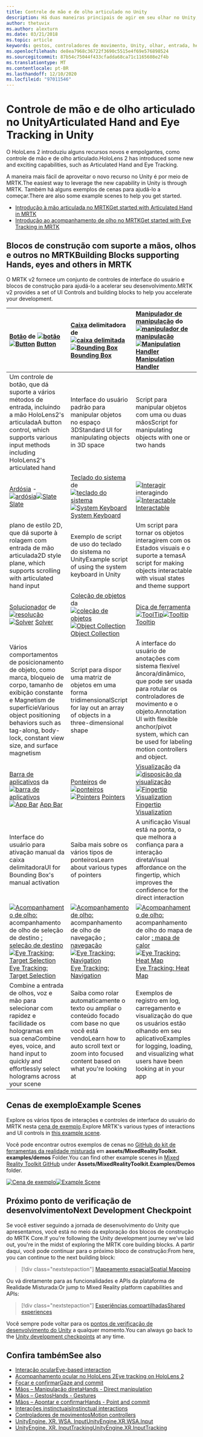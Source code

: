 ```yaml
---
title: Controle de mão e de olho articulado no Unity
description: Há duas maneiras principais de agir em seu olhar no Unity, gestos de mão e controladores de movimento.
author: thetuvix
ms.author: alexturn
ms.date: 03/21/2018
ms.topic: article
keywords: gestos, controladores de movimento, Unity, olhar, entrada, headset de realidade misturada, headset de realidade mista do Windows, headset de realidade virtual, MRTK, kit de ferramentas de realidade misturada
ms.openlocfilehash: de8ea7968c36722f3690c5515e4f69e576898524
ms.sourcegitcommit: 87b54c75044f433cfadda68ca71c1165608e2f4b
ms.translationtype: MT
ms.contentlocale: pt-BR
ms.lasthandoff: 12/10/2020
ms.locfileid: "97011546"
---
```

# <a name="articulated-hand-and-eye-tracking-in-unity"></a><span data-ttu-id="f89fb-104">Controle de mão e de olho articulado no Unity</span><span class="sxs-lookup"><span data-stu-id="f89fb-104">Articulated Hand and Eye Tracking in Unity</span></span>

<span data-ttu-id="f89fb-105">O HoloLens 2 introduziu alguns recursos novos e empolgantes, como controle de mão e de olho articulado.</span><span class="sxs-lookup"><span data-stu-id="f89fb-105">HoloLens 2 has introduced some new and exciting capabilities, such as Articulated Hand and Eye Tracking.</span></span>

<span data-ttu-id="f89fb-106">A maneira mais fácil de aproveitar o novo recurso no Unity é por meio de MRTK.</span><span class="sxs-lookup"><span data-stu-id="f89fb-106">The easiest way to leverage the new capability in Unity is through MRTK.</span></span> <span data-ttu-id="f89fb-107">Também há alguns exemplos de cenas para ajudá-lo a começar.</span><span class="sxs-lookup"><span data-stu-id="f89fb-107">There are also some example scenes to help you get started.</span></span>

* [<span data-ttu-id="f89fb-108">Introdução à mão articulada no MRTK</span><span class="sxs-lookup"><span data-stu-id="f89fb-108">Get started with Articulated Hand  in MRTK</span></span>](https://microsoft.github.io/MixedRealityToolkit-Unity/Documentation/Input/HandTracking.html)
* [<span data-ttu-id="f89fb-109">Introdução ao acompanhamento de olho no MRTK</span><span class="sxs-lookup"><span data-stu-id="f89fb-109">Get started with Eye Tracking in MRTK</span></span>](https://microsoft.github.io/MixedRealityToolkit-Unity/Documentation/EyeTracking/EyeTracking_Main.html)

## <a name="building-blocks-supporting-hands-eyes-and-others-in-mrtk"></a><span data-ttu-id="f89fb-110">Blocos de construção com suporte a mãos, olhos e outros no MRTK</span><span class="sxs-lookup"><span data-stu-id="f89fb-110">Building Blocks supporting Hands, eyes and others in MRTK</span></span> 

<span data-ttu-id="f89fb-111">O MRTK v2 fornece um conjunto de controles de interface do usuário e blocos de construção para ajudá-lo a acelerar seu desenvolvimento.</span><span class="sxs-lookup"><span data-stu-id="f89fb-111">MRTK v2 provides a set of UI Controls and building blocks to help you accelerate your development.</span></span>

|  <span data-ttu-id="f89fb-112">[Botão](https://microsoft.github.io/MixedRealityToolkit-Unity/Documentation/README_Button.html) de [ ![ botão](images/MRTK_Button_Main.png)](https://microsoft.github.io/MixedRealityToolkit-Unity/Documentation/README_Button.html)</span><span class="sxs-lookup"><span data-stu-id="f89fb-112">[![Button](images/MRTK_Button_Main.png)](https://microsoft.github.io/MixedRealityToolkit-Unity/Documentation/README_Button.html) [Button](https://microsoft.github.io/MixedRealityToolkit-Unity/Documentation/README_Button.html)</span></span> | <span data-ttu-id="f89fb-113">[Caixa](https://microsoft.github.io/MixedRealityToolkit-Unity/Documentation/README_BoundingBox.html) delimitadora de [ ![ caixa delimitada](images/MRTK_BoundingBox_Main.png)](https://microsoft.github.io/MixedRealityToolkit-Unity/Documentation/README_BoundingBox.html)</span><span class="sxs-lookup"><span data-stu-id="f89fb-113">[![Bounding Box](images/MRTK_BoundingBox_Main.png)](https://microsoft.github.io/MixedRealityToolkit-Unity/Documentation/README_BoundingBox.html) [Bounding Box](https://microsoft.github.io/MixedRealityToolkit-Unity/Documentation/README_BoundingBox.html)</span></span> | <span data-ttu-id="f89fb-114">[Manipulador de manipulação](https://microsoft.github.io/MixedRealityToolkit-Unity/Documentation/README_ManipulationHandler.html) do [ ![ manipulador de manipulação](images/MRTK_Manipulation_Main.png)](https://microsoft.github.io/MixedRealityToolkit-Unity/Documentation/README_ManipulationHandler.html)</span><span class="sxs-lookup"><span data-stu-id="f89fb-114">[![Manipulation Handler](images/MRTK_Manipulation_Main.png)](https://microsoft.github.io/MixedRealityToolkit-Unity/Documentation/README_ManipulationHandler.html) [Manipulation Handler](https://microsoft.github.io/MixedRealityToolkit-Unity/Documentation/README_ManipulationHandler.html)</span></span> |
|:--- | :--- | :--- |
| <span data-ttu-id="f89fb-115">Um controle de botão, que dá suporte a vários métodos de entrada, incluindo a mão HoloLens2's articulada</span><span class="sxs-lookup"><span data-stu-id="f89fb-115">A button control, which supports various input methods including HoloLens2's articulated hand</span></span> | <span data-ttu-id="f89fb-116">Interface do usuário padrão para manipular objetos no espaço 3D</span><span class="sxs-lookup"><span data-stu-id="f89fb-116">Standard UI for manipulating objects in 3D space</span></span> | <span data-ttu-id="f89fb-117">Script para manipular objetos com uma ou duas mãos</span><span class="sxs-lookup"><span data-stu-id="f89fb-117">Script for manipulating objects with one or two hands</span></span> |
|  <span data-ttu-id="f89fb-118">[Ardósia](https://microsoft.github.io/MixedRealityToolkit-Unity/Documentation/README_Slate.html) - [ ![ ardósia](images/MRTK_Slate_Main.png)](https://microsoft.github.io/MixedRealityToolkit-Unity/Documentation/README_Slate.html)</span><span class="sxs-lookup"><span data-stu-id="f89fb-118">[![Slate](images/MRTK_Slate_Main.png)](https://microsoft.github.io/MixedRealityToolkit-Unity/Documentation/README_Slate.html) [Slate](https://microsoft.github.io/MixedRealityToolkit-Unity/Documentation/README_Slate.html)</span></span> | <span data-ttu-id="f89fb-119">[Teclado do sistema](https://microsoft.github.io/MixedRealityToolkit-Unity/Documentation/README_SystemKeyboard.html) de [ ![ teclado do sistema](images/MRTK_SystemKeyboard_Main.png)](https://microsoft.github.io/MixedRealityToolkit-Unity/Documentation/README_SystemKeyboard.html)</span><span class="sxs-lookup"><span data-stu-id="f89fb-119">[![System Keyboard](images/MRTK_SystemKeyboard_Main.png)](https://microsoft.github.io/MixedRealityToolkit-Unity/Documentation/README_SystemKeyboard.html) [System Keyboard](https://microsoft.github.io/MixedRealityToolkit-Unity/Documentation/README_SystemKeyboard.html)</span></span> | <span data-ttu-id="f89fb-120">[ ![ Interagir](images/InteractableExamples.png)](https://microsoft.github.io/MixedRealityToolkit-Unity/Documentation/README_Interactable.html) interagindo [](https://microsoft.github.io/MixedRealityToolkit-Unity/Documentation/README_Interactable.html)</span><span class="sxs-lookup"><span data-stu-id="f89fb-120">[![Interactable](images/InteractableExamples.png)](https://microsoft.github.io/MixedRealityToolkit-Unity/Documentation/README_Interactable.html) [Interactable](https://microsoft.github.io/MixedRealityToolkit-Unity/Documentation/README_Interactable.html)</span></span> |
| <span data-ttu-id="f89fb-121">plano de estilo 2D, que dá suporte à rolagem com entrada de mão articulada</span><span class="sxs-lookup"><span data-stu-id="f89fb-121">2D style plane, which supports scrolling with articulated hand input</span></span> | <span data-ttu-id="f89fb-122">Exemplo de script de uso do teclado do sistema no Unity</span><span class="sxs-lookup"><span data-stu-id="f89fb-122">Example script of using the system keyboard in Unity</span></span>  | <span data-ttu-id="f89fb-123">Um script para tornar os objetos interagirem com os Estados visuais e o suporte a temas</span><span class="sxs-lookup"><span data-stu-id="f89fb-123">A script for making objects interactable with visual states and theme support</span></span> |
|  <span data-ttu-id="f89fb-124">[Solucionador](https://microsoft.github.io/MixedRealityToolkit-Unity/Documentation/README_Solver.html) de [ ![ resolução](images/MRTK_Solver_Main.png)](https://microsoft.github.io/MixedRealityToolkit-Unity/Documentation/README_Solver.html)</span><span class="sxs-lookup"><span data-stu-id="f89fb-124">[![Solver](images/MRTK_Solver_Main.png)](https://microsoft.github.io/MixedRealityToolkit-Unity/Documentation/README_Solver.html) [Solver](https://microsoft.github.io/MixedRealityToolkit-Unity/Documentation/README_Solver.html)</span></span> | <span data-ttu-id="f89fb-125">[Coleção de objetos](https://microsoft.github.io/MixedRealityToolkit-Unity/Documentation/README_ManipulationHandler.html) da [ ![ coleção de objetos](images/MRTK_ObjectCollection_Main.png)](https://microsoft.github.io/MixedRealityToolkit-Unity/Documentation/README_ManipulationHandler.html)</span><span class="sxs-lookup"><span data-stu-id="f89fb-125">[![Object Collection](images/MRTK_ObjectCollection_Main.png)](https://microsoft.github.io/MixedRealityToolkit-Unity/Documentation/README_ManipulationHandler.html) [Object Collection](https://microsoft.github.io/MixedRealityToolkit-Unity/Documentation/README_ManipulationHandler.html)</span></span> | <span data-ttu-id="f89fb-126">[Dica de ferramenta](https://microsoft.github.io/MixedRealityToolkit-Unity/Documentation/README_Tooltip.html) [ ![ ToolTip](images/MRTK_Tooltip_Main.png)](https://microsoft.github.io/MixedRealityToolkit-Unity/Documentation/README_Tooltip.html)</span><span class="sxs-lookup"><span data-stu-id="f89fb-126">[![Tooltip](images/MRTK_Tooltip_Main.png)](https://microsoft.github.io/MixedRealityToolkit-Unity/Documentation/README_Tooltip.html) [Tooltip](https://microsoft.github.io/MixedRealityToolkit-Unity/Documentation/README_Tooltip.html)</span></span> |
| <span data-ttu-id="f89fb-127">Vários comportamentos de posicionamento de objeto, como marca, bloqueio de corpo, tamanho de exibição constante e Magnetism de superfície</span><span class="sxs-lookup"><span data-stu-id="f89fb-127">Various object positioning behaviors such as tag-along, body-lock, constant view size, and surface magnetism</span></span> | <span data-ttu-id="f89fb-128">Script para dispor uma matriz de objetos em uma forma tridimensional</span><span class="sxs-lookup"><span data-stu-id="f89fb-128">Script for lay out an array of objects in a three-dimensional shape</span></span> | <span data-ttu-id="f89fb-129">A interface do usuário de anotações com sistema flexível âncora/dinâmico, que pode ser usada para rotular os controladores de movimento e o objeto.</span><span class="sxs-lookup"><span data-stu-id="f89fb-129">Annotation UI with flexible anchor/pivot system, which can be used for labeling motion controllers and object.</span></span> |
|  <span data-ttu-id="f89fb-130">[Barra de aplicativos](https://microsoft.github.io/MixedRealityToolkit-Unity/Documentation/README_AppBar.html) da [ ![ barra de aplicativos](images/MRTK_AppBar_Main.png)](https://microsoft.github.io/MixedRealityToolkit-Unity/Documentation/README_AppBar.html)</span><span class="sxs-lookup"><span data-stu-id="f89fb-130">[![App Bar](images/MRTK_AppBar_Main.png)](https://microsoft.github.io/MixedRealityToolkit-Unity/Documentation/README_AppBar.html) [App Bar](https://microsoft.github.io/MixedRealityToolkit-Unity/Documentation/README_AppBar.html)</span></span> | <span data-ttu-id="f89fb-131">[Ponteiros](https://microsoft.github.io/MixedRealityToolkit-Unity/Documentation/Input/Pointers.html) de [ ![ ponteiros](images/MRTK_Pointer_Main.png)](https://microsoft.github.io/MixedRealityToolkit-Unity/Documentation/Input/Pointers.html)</span><span class="sxs-lookup"><span data-stu-id="f89fb-131">[![Pointers](images/MRTK_Pointer_Main.png)](https://microsoft.github.io/MixedRealityToolkit-Unity/Documentation/Input/Pointers.html) [Pointers](https://microsoft.github.io/MixedRealityToolkit-Unity/Documentation/Input/Pointers.html)</span></span> | <span data-ttu-id="f89fb-132">[Visualização](https://microsoft.github.io/MixedRealityToolkit-Unity/Documentation/README_FingertipVisualization.html) da [ ![ disposição da visualização](images/MRTK_FingertipVisualization_Main.png)](https://microsoft.github.io/MixedRealityToolkit-Unity/Documentation/README_FingertipVisualization.html)</span><span class="sxs-lookup"><span data-stu-id="f89fb-132">[![Fingertip Visualization](images/MRTK_FingertipVisualization_Main.png)](https://microsoft.github.io/MixedRealityToolkit-Unity/Documentation/README_FingertipVisualization.html) [Fingertip Visualization](https://microsoft.github.io/MixedRealityToolkit-Unity/Documentation/README_FingertipVisualization.html)</span></span> |
| <span data-ttu-id="f89fb-133">Interface do usuário para ativação manual da caixa delimitadora</span><span class="sxs-lookup"><span data-stu-id="f89fb-133">UI for Bounding Box's manual activation</span></span> | <span data-ttu-id="f89fb-134">Saiba mais sobre os vários tipos de ponteiros</span><span class="sxs-lookup"><span data-stu-id="f89fb-134">Learn about various types of pointers</span></span> | <span data-ttu-id="f89fb-135">A unificação Visual está na ponta, o que melhora a confiança para a interação direta</span><span class="sxs-lookup"><span data-stu-id="f89fb-135">Visual affordance on the fingertip, which improves the confidence for the direct interaction</span></span> |
|  <span data-ttu-id="f89fb-136">[ ![ Acompanhamento de olho:](images/mrtk_et_targetselect.png)](https://microsoft.github.io/MixedRealityToolkit-Unity/Documentation/EyeTracking/EyeTracking_TargetSelection.html) acompanhamento de olho de seleção de destino [: seleção de destino](https://microsoft.github.io/MixedRealityToolkit-Unity/Documentation/EyeTracking/EyeTracking_TargetSelection.html)</span><span class="sxs-lookup"><span data-stu-id="f89fb-136">[![Eye Tracking: Target Selection](images/mrtk_et_targetselect.png)](https://microsoft.github.io/MixedRealityToolkit-Unity/Documentation/EyeTracking/EyeTracking_TargetSelection.html) [Eye Tracking: Target Selection](https://microsoft.github.io/MixedRealityToolkit-Unity/Documentation/EyeTracking/EyeTracking_TargetSelection.html)</span></span> | <span data-ttu-id="f89fb-137">[ ![ Acompanhamento de olho:](images/mrtk_et_navigation.png)](https://microsoft.github.io/MixedRealityToolkit-Unity/Documentation/EyeTracking/EyeTracking_Navigation.html) acompanhamento de olho de navegação [: navegação](https://microsoft.github.io/MixedRealityToolkit-Unity/Documentation/EyeTracking/EyeTracking_Navigation.html)</span><span class="sxs-lookup"><span data-stu-id="f89fb-137">[![Eye Tracking: Navigation](images/mrtk_et_navigation.png)](https://microsoft.github.io/MixedRealityToolkit-Unity/Documentation/EyeTracking/EyeTracking_Navigation.html) [Eye Tracking: Navigation](https://microsoft.github.io/MixedRealityToolkit-Unity/Documentation/EyeTracking/EyeTracking_Navigation.html)</span></span> | <span data-ttu-id="f89fb-138">[ ![ Acompanhamento de olho:](images/mrtk_et_heatmaps.png)](https://microsoft.github.io/MixedRealityToolkit-Unity/Documentation/EyeTracking/EyeTracking_Visualization.html) acompanhamento de olho do mapa de calor [: mapa de calor](https://microsoft.github.io/MixedRealityToolkit-Unity/Documentation/EyeTracking/EyeTracking_Visualization.html)</span><span class="sxs-lookup"><span data-stu-id="f89fb-138">[![Eye Tracking: Heat Map](images/mrtk_et_heatmaps.png)](https://microsoft.github.io/MixedRealityToolkit-Unity/Documentation/EyeTracking/EyeTracking_Visualization.html) [Eye Tracking: Heat Map](https://microsoft.github.io/MixedRealityToolkit-Unity/Documentation/EyeTracking/EyeTracking_Visualization.html)</span></span> |
| <span data-ttu-id="f89fb-139">Combine a entrada de olhos, voz e mão para selecionar com rapidez e facilidade os hologramas em sua cena</span><span class="sxs-lookup"><span data-stu-id="f89fb-139">Combine eyes, voice, and hand input to quickly and effortlessly select holograms across your scene</span></span> | <span data-ttu-id="f89fb-140">Saiba como rolar automaticamente o texto ou ampliar o conteúdo focado com base no que você está vendo</span><span class="sxs-lookup"><span data-stu-id="f89fb-140">Learn how to auto scroll text or zoom into focused content based on what you're looking at</span></span>| <span data-ttu-id="f89fb-141">Exemplos de registro em log, carregamento e visualização do que os usuários estão olhando em seu aplicativo</span><span class="sxs-lookup"><span data-stu-id="f89fb-141">Examples for logging, loading, and visualizing what users have been looking at in your app</span></span> |

## <a name="example-scenes"></a><span data-ttu-id="f89fb-142">Cenas de exemplo</span><span class="sxs-lookup"><span data-stu-id="f89fb-142">Example Scenes</span></span>

<span data-ttu-id="f89fb-143">Explore os vários tipos de interações e controles de interface do usuário do MRTK nesta [cena de exemplo](https://microsoft.github.io/MixedRealityToolkit-Unity/Documentation/README_HandInteractionExamples.html).</span><span class="sxs-lookup"><span data-stu-id="f89fb-143">Explore MRTK's various types of interactions and UI controls in [this example scene](https://microsoft.github.io/MixedRealityToolkit-Unity/Documentation/README_HandInteractionExamples.html).</span></span>

<span data-ttu-id="f89fb-144">Você pode encontrar outros exemplos de cenas no [GitHub do kit de ferramentas da realidade misturada](https://github.com/Microsoft/MixedRealityToolkit-Unity) em **assets/MixedRealityToolkit. examples/demos** Folder.</span><span class="sxs-lookup"><span data-stu-id="f89fb-144">You can find  other example scenes in [Mixed Reality Toolkit GitHub](https://github.com/Microsoft/MixedRealityToolkit-Unity) under **Assets/MixedRealityToolkit.Examples/Demos** folder.</span></span>

<span data-ttu-id="f89fb-145">[![Cena de exemplo](images/MRTK_Examples.png)](https://microsoft.github.io/MixedRealityToolkit-Unity/Documentation/README_HandInteractionExamples.html)</span><span class="sxs-lookup"><span data-stu-id="f89fb-145">[![Example Scene](images/MRTK_Examples.png)](https://microsoft.github.io/MixedRealityToolkit-Unity/Documentation/README_HandInteractionExamples.html)</span></span>

## <a name="next-development-checkpoint"></a><span data-ttu-id="f89fb-146">Próximo ponto de verificação de desenvolvimento</span><span class="sxs-lookup"><span data-stu-id="f89fb-146">Next Development Checkpoint</span></span>

<span data-ttu-id="f89fb-147">Se você estiver seguindo a jornada de desenvolvimento do Unity que apresentamos, você está no meio da exploração dos blocos de construção do MRTK Core.</span><span class="sxs-lookup"><span data-stu-id="f89fb-147">If you're following the Unity development journey we've laid out, you're in the midst of exploring the MRTK core building blocks.</span></span> <span data-ttu-id="f89fb-148">A partir daqui, você pode continuar para o próximo bloco de construção:</span><span class="sxs-lookup"><span data-stu-id="f89fb-148">From here, you can continue to the next building block:</span></span>

> [!div class="nextstepaction"]
> [<span data-ttu-id="f89fb-149">Mapeamento espacial</span><span class="sxs-lookup"><span data-stu-id="f89fb-149">Spatial Mapping</span></span>](spatial-mapping-in-unity.md)

<span data-ttu-id="f89fb-150">Ou vá diretamente para as funcionalidades e APIs da plataforma de Realidade Misturada:</span><span class="sxs-lookup"><span data-stu-id="f89fb-150">Or jump to Mixed Reality platform capabilities and APIs:</span></span>

> [!div class="nextstepaction"]
> [<span data-ttu-id="f89fb-151">Experiências compartilhadas</span><span class="sxs-lookup"><span data-stu-id="f89fb-151">Shared experiences</span></span>](shared-experiences-in-unity.md)

<span data-ttu-id="f89fb-152">Você sempre pode voltar para os [pontos de verificação de desenvolvimento do Unity](unity-development-overview.md#2-core-building-blocks) a qualquer momento.</span><span class="sxs-lookup"><span data-stu-id="f89fb-152">You can always go back to the [Unity development checkpoints](unity-development-overview.md#2-core-building-blocks) at any time.</span></span>

## <a name="see-also"></a><span data-ttu-id="f89fb-153">Confira também</span><span class="sxs-lookup"><span data-stu-id="f89fb-153">See also</span></span>

* [<span data-ttu-id="f89fb-154">Interação ocular</span><span class="sxs-lookup"><span data-stu-id="f89fb-154">Eye-based interaction</span></span>](../../design/eye-gaze-interaction.md)
* [<span data-ttu-id="f89fb-155">Acompanhamento ocular no HoloLens 2</span><span class="sxs-lookup"><span data-stu-id="f89fb-155">Eye tracking on HoloLens 2</span></span>](../../design/eye-tracking.md)
* [<span data-ttu-id="f89fb-156">Focar e confirmar</span><span class="sxs-lookup"><span data-stu-id="f89fb-156">Gaze and commit</span></span>](../../design/gaze-and-commit.md)
* [<span data-ttu-id="f89fb-157">Mãos – Manipulação direta</span><span class="sxs-lookup"><span data-stu-id="f89fb-157">Hands - Direct manipulation</span></span>](../../design/direct-manipulation.md)
* [<span data-ttu-id="f89fb-158">Mãos – Gestos</span><span class="sxs-lookup"><span data-stu-id="f89fb-158">Hands - Gestures</span></span>](../../design/gaze-and-commit.md#composite-gestures)
* [<span data-ttu-id="f89fb-159">Mãos – Apontar e confirmar</span><span class="sxs-lookup"><span data-stu-id="f89fb-159">Hands - Point and commit</span></span>](../../design/point-and-commit.md)
* [<span data-ttu-id="f89fb-160">Interações instinctuais</span><span class="sxs-lookup"><span data-stu-id="f89fb-160">Instinctual interactions</span></span>](../../design/interaction-fundamentals.md)
* [<span data-ttu-id="f89fb-161">Controladores de movimentos</span><span class="sxs-lookup"><span data-stu-id="f89fb-161">Motion controllers</span></span>](../../design/motion-controllers.md)
* [<span data-ttu-id="f89fb-162">UnityEngine. XR. WSA. Input</span><span class="sxs-lookup"><span data-stu-id="f89fb-162">UnityEngine.XR.WSA.Input</span></span>](https://docs.unity3d.com/ScriptReference/XR.WSA.Input.InteractionManager.html)
* [<span data-ttu-id="f89fb-163">UnityEngine. XR. InputTracking</span><span class="sxs-lookup"><span data-stu-id="f89fb-163">UnityEngine.XR.InputTracking</span></span>](https://docs.unity3d.com/ScriptReference/XR.InputTracking.html)
